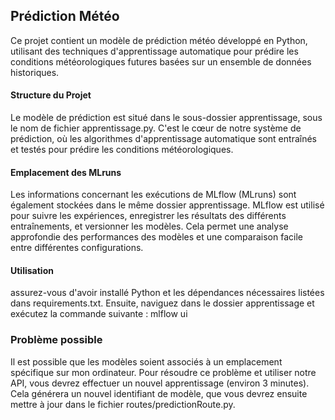 ## Prédiction Météo
Ce projet contient un modèle de prédiction météo développé en Python, utilisant des techniques d'apprentissage automatique pour prédire les conditions météorologiques futures basées sur un ensemble de données historiques.

#### Structure du Projet
Le modèle de prédiction est situé dans le sous-dossier apprentissage, sous le nom de fichier apprentissage.py. C'est le cœur de notre système de prédiction, où les algorithmes d'apprentissage automatique sont entraînés et testés pour prédire les conditions météorologiques.

#### Emplacement des MLruns
Les informations concernant les exécutions de MLflow (MLruns) sont également stockées dans le même dossier apprentissage. MLflow est utilisé pour suivre les expériences, enregistrer les résultats des différents entraînements, et versionner les modèles. Cela permet une analyse approfondie des performances des modèles et une comparaison facile entre différentes configurations.

#### Utilisation
assurez-vous d'avoir installé Python et les dépendances nécessaires listées dans requirements.txt. Ensuite, naviguez dans le dossier apprentissage et exécutez la commande suivante : mlflow ui

### Problème possible
Il est possible que les modèles soient associés à un emplacement spécifique sur mon ordinateur. Pour résoudre ce problème et utiliser notre API, vous devrez effectuer un nouvel apprentissage (environ 3 minutes). Cela générera un nouvel identifiant de modèle, que vous devrez ensuite mettre à jour dans le fichier routes/predictionRoute.py.